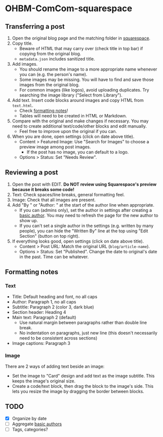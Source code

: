 # OHBM-ComCom-squarespace

## Transferring a post

1. Open the original blog page and the matching folder in [squarespace](squarespace).
2. Copy title.
   * Beware of HTML that may carry over (check title in top bar) if copying from the original blog.
   * `metadata.json` includes sanitized title.
4. Add images.
   * You should rename the image to a more appropriate name whenever you can (e.g. the person's name).
   * Some images may be missing. You will have to find and save those images from the original blog.
   * For common images (like logos), avoid uploading duplicates. Try searching the image library ("Select from Library").
5. Add text. Insert code blocks around images and copy HTML from `text.html`.
   * Check [formatting notes](#formatting-notes)!
   * Tables will need to be created in HTML or Markdown.
6. Compare with the original and make changes if necessary.
   You may need to create additional text/code/other blocks and edit manually.
   * Feel free to improve upon the original if you can.
7. When you are done, open settings (click on date above title).
   * Content > Featured Image: Use "Search for Images" to choose a preview image among post images.
      * If the post has no image, you can default to a logo.
   * Options > Status: Set "Needs Review".

## Reviewing a post

1. Open the post with EDIT. **Do NOT review using Squarespace's preview because it breaks some code!**
2. Text: Check spaces/line breaks, general formatting feel.
3. Image: Check that all images are present.
4. Add "By " or "Author: " at the start of the author line when appropriate.
   * If you can (admins only), set the author in settings after creating a
     [basic author](https://support.squarespace.com/hc/en-us/articles/205810518).
     You may need to refresh the page for the new author to show up.
   * If you can't set a single author in the settings (e.g. written by many people),
     you can hide the "Written By" line at the top using "Edit Section" (button on top right).
5. If everything looks good, open settings (click on date above title).
   * Content > Post URL: Match the original URL (`blog/article-name`).
   * Options > Status: Set "Published". Change the date to original's date in the past. Time can be whatever.

## Formatting notes

### Text
* Title: Default heading and font, no all caps
* Author: Paragraph 1, no all caps
* Subtitle: Paragraph 2 (color 3, dark blue)
* Section header: Heading 4
* Main text: Paragraph 2 (default)
   * Use natural margin between paragraphs rather than double line break.
   * No indentation on paragraphs, just new line (this doesn't necessarily need to be consistent across sections)
* Image captions: Paragraph 3

### Image
There are 2 ways of adding text beside an image:
* Set the image to "Card" design and add text as the image subtitle.
  This keeps the image's original size.
* Create a code/text block, then drag the block to the image's side.
  This lets you resize the image by dragging the border between blocks.

## TODO

- [x] Organize by date
- [ ] Aggregate [basic authors](https://support.squarespace.com/hc/en-us/articles/205810518)
- [ ] Tags, categories?

